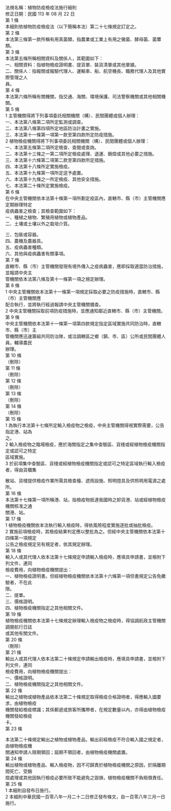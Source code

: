 法規名稱：植物防疫檢疫法施行細則  
修正日期：民國 113 年 08 月 22 日  
第 1 條  
本細則依植物防疫檢疫法（以下簡稱本法）第二十七條規定訂定之。  
第 2 條  
本法第三條第一款所稱有用真菌類，指農業或工業上有用之黴菌、酵母菌、菌蕈類。  
第 3 條  
本法第五條所稱相關資料及關係人，其範圍如下：  
一、相關資料：指植物檢疫證明書、提貨單、裝貨清單或其他單據。  
二、關係人：指報關或報驗代理人、運輸車、船、航空機長、職務代理人及其他實際管理之人  
員。  
第 4 條  
本法第六條所稱有關機關，指交通、海關、環境保護、司法警察機關或其他相關機關。  
第 5 條  
1 主管機關得將下列事項委託相關機關（構）、民間團體或個人辦理：  
一、本法第八條第二項所定監測或調查。  
二、本法第八條第四項所定地區防治計畫之實施。  
三、本法第十一條第一項第一款至第四款所定防疫措施。  
2 植物檢疫機關得將下列事項委託相關機關（構）、民間團體或個人辦理：  
一、本法第五條第二項所定檢查、查閱或查詢。  
二、本法第十三條之一第二項所定檢疫處理、退運、銷燬或其他必要之措施。  
三、本法第十六條第二項第二款至第四款所定措施。  
四、本法第十八條所定實施檢疫。  
五、本法第十九條第一項所定逕予處置。  
六、本法第十九條之一所定檢疫、其他安全措施。  
七、本法第二十條所定實施檢疫。  
第 6 條  
在中央主管機關依本法第十條第一項所劃定疫區內，直轄市、縣（市）主管機關應定期辦理特定  
疫病蟲害之檢查；其檢查範圍如下：  
一、種植之植物、繁殖用植物或植物產品。  
二、土壤或土壤以外之栽培介質。  


三、包裝或容器。  
四、農機及農器具。  
五、疫病蟲害種類。  
六、其他與疫病蟲害有關事項。  
第 7 條  
直轄市、縣（市）主管機關發現有境外傳入之疫病蟲害，應即採取適當防治措施，並報請中央主  
管機關依本法第八條及第十一條第一項之規定辦理。  
第 8 條  
1 中央主管機關依本法第十一條第一項規定採取必要之防疫措施時，直轄市、縣（市）主管機關應  
配合執行，並將執行經過報請中央主管機關備查。  
2 中央主管機關採取前項防疫措施時，並應通知鄰近直轄市、縣（市）主管機關。  
第 9 條  
中央主管機關依本法第十一條第一項第四款規定指定區域實施共同防治時，直轄市、縣（市）主  
管機關應迅速籌組共同防治隊，或洽調轄區之鄉（鎮、市、區）公所或民間團體人員，輔導農民  
辦理。  
第 10 條  
（刪除）  
第 11 條  
（刪除）  
第 12 條  
（刪除）  
第 13 條  
（刪除）  
第 14 條  
（刪除）  
第 15 條  
1 為執行本法第十七條所定輸入檢疫物之檢疫，中央主管機關得視實際需要，公告指定港、站為  
之。  
2 輸入檢疫物之臨場檢疫，應於海關指定之集中查驗區、貨棧或經植物檢疫機關指定或認可之特定  
區域實施。  
3 於前項集中查驗區、貨棧或經植物檢疫機關指定或認可之特定區域執行輸入檢疫者，得由貨櫃集  


散站、貨棧提供檢疫作業所需具檢查檯、遮雨設施、照明燈具及供照明用電源之處所。  
第 16 條  
本法第十七條第一項所稱港、站，指檢疫物抵達我國時之卸貨港、站或經植物檢疫機關核准之通  
關港、站。  
第 17 條  
1 植物檢疫機關依本法執行輸入檢疫時，得依風險程度實施逐批或抽批檢疫。  
2 實施前項檢疫時，其檢疫結果判定應以整批為之。但經中央主管機關依本法第十四條第一項規定  
公告之檢疫規定另有規定者，依其規定辦理。  
第 18 條  
輸入人或其代理人依本法第十七條規定申請輸入檢疫時，應填具申請書，並檢附下列文件，連同  
檢疫費用，向植物檢疫機關提出：  
一、植物檢疫證明書。但經植物檢疫機關依本法第十六條第一項但書規定公告免繳驗者，不在此  
限。  
二、提單。  
三、價格證明。  
四、植物檢疫機關指定之其他相關文件。  
第 19 條  
植物檢疫機關依本法第十七條規定辦理輸入檢疫物之檢疫時，得協調航政主管機關調閱航行日誌  
或其他有關文件。  
第 20 條  
（刪除）  
第 21 條  
輸出人或其代理人依本法第二十條規定申請輸出檢疫時，應填具申請書，並檢附下列文件，連同  
檢疫費用，向植物檢疫機關提出：  
一、價格證明。  
二、植物檢疫機關指定之其他相關文件。  
第 22 條  
輸出之植物或植物產品依本法第二十條規定取得檢疫合格證明者，得應輸入國要求，由植物檢疫  
機關發給檢疫標識；其係郵遞或旅客所攜帶者，在規定數量以內，亦得由植物檢疫機關發給檢疫  
卡。  
第 23 條  


本法第二十條規定輸出之植物或植物產品，輸出前經檢疫不符合輸入國之規定者，由植物檢疫機  
關通知申請人限期領回；屆期不領回者，由植物檢疫機關處置。  
第 24 條  
輸出植物或植物產品、輸入檢疫物，因不可歸責於植物檢疫機關之原因，於隔離期間死亡、受銷  
燬處理或其他因執行檢疫必要所致不能避免之毀損，植物檢疫機關不負賠償責任。  
第 25 條  
1 本細則自發布日施行。  
2 本細則中華民國一百零八年一月二十二日修正發布條文，自一百零八年三月一日施行。  


